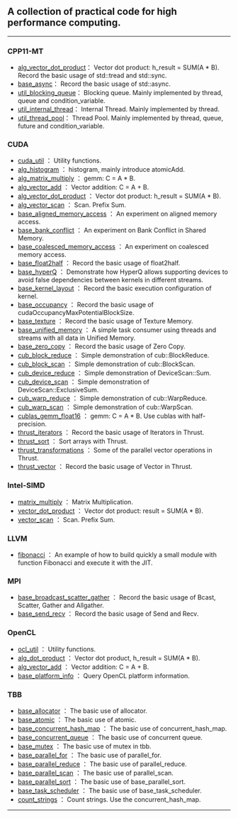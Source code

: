 ## A collection of practical code for high performance computing.

---

### CPP11-MT
* [alg_vector_dot_product](https://github.com/cjmcv/hpc/tree/master/cpp11-mt/alg_vector_dot_product.cpp)： Vector dot product: h_result = SUM(A * B). Record the basic usage of std::tread and std::sync.
* [base_async](https://github.com/cjmcv/hpc/tree/master/cpp11-mt/base_async.cpp)： Record the basic usage of std::async.
* [util_blocking_queue](https://github.com/cjmcv/hpc/tree/master/cpp11-mt/util_blocking_queue.cpp)： Blocking queue. Mainly implemented by thread, queue and condition_variable.
* [util_internal_thread](https://github.com/cjmcv/hpc/tree/master/cpp11-mt/util_internal_thread.cpp)： Internal Thread. Mainly implemented by thread.
* [util_thread_pool](https://github.com/cjmcv/hpc/tree/master/cpp11-mt/util_thread_pool.cpp)： Thread Pool. Mainly implemented by thread, queue, future and condition_variable.

### CUDA
* [cuda_util](https://github.com/cjmcv/hpc/blob/master/cuda/cuda_util.h) ： Utility functions.
* [alg_histogram](https://github.com/cjmcv/hpc/blob/master/cuda/alg_histogram.cu) ： histogram, mainly introduce atomicAdd.
* [alg_matrix_multiply](https://github.com/cjmcv/hpc/blob/master/cuda/alg_matrix_multiply.cu) ： gemm: C = A * B.
* [alg_vector_add](https://github.com/cjmcv/hpc/blob/master/cuda/alg_vector_add.cu) ： Vector addition: C = A + B. 
* [alg_vector_dot_product](https://github.com/cjmcv/hpc/blob/master/cuda/alg_vector_dot_product.cu) ： Vector dot product: h_result = SUM(A * B).
* [alg_vector_scan](https://github.com/cjmcv/hpc/blob/master/cuda/alg_vector_scan.cu) ： Scan. Prefix Sum.
* [base_aligned_memory_access](https://github.com/cjmcv/hpc/blob/master/cuda/base_aligned_memory_access.cu) ： An experiment on aligned memory access.
* [base_bank_conflict](https://github.com/cjmcv/hpc/blob/master/cuda/base_bank_conflict.cu) ： An experiment on Bank Conflict in Shared Memory.
* [base_coalesced_memory_access](https://github.com/cjmcv/hpc/blob/master/cuda/base_coalesced_memory_access.cu) ： An experiment on coalesced memory access.
* [base_float2half](https://github.com/cjmcv/hpc/blob/master/cuda/base_float2half.cu) ： Record the basic usage of float2half.
* [base_hyperQ](https://github.com/cjmcv/hpc/blob/master/cuda/base_hyperQ.cu) ： Demonstrate how HyperQ allows supporting devices to avoid false dependencies between kernels in different streams.
* [base_kernel_layout](https://github.com/cjmcv/hpc/blob/master/cuda/base_kernel_layout.cu) ： Record the basic execution configuration of kernel.
* [base_occupancy](https://github.com/cjmcv/hpc/blob/master/cuda/base_occupancy.cu) ： Record the basic usage of cudaOccupancyMaxPotentialBlockSize.
* [base_texture](https://github.com/cjmcv/hpc/blob/master/cuda/base_texture.cu) ： Record the basic usage of Texture Memory.
* [base_unified_memory](https://github.com/cjmcv/hpc/blob/master/cuda/base_unified_memory.cu) ： A simple task consumer using threads and streams with all data in Unified Memory.
* [base_zero_copy](https://github.com/cjmcv/hpc/blob/master/cuda/base_zero_copy.cu) ： Record the basic usage of Zero Copy.
* [cub_block_reduce](https://github.com/cjmcv/hpc/blob/master/cuda/cub_block_reduce.cu) ： Simple demonstration of cub::BlockReduce.
* [cub_block_scan](https://github.com/cjmcv/hpc/blob/master/cuda/cub_block_scan.cu) ： Simple demonstration of cub::BlockScan.
* [cub_device_reduce](https://github.com/cjmcv/hpc/blob/master/cuda/cub_device_reduce.cu) ： Simple demonstration of DeviceScan::Sum.
* [cub_device_scan](https://github.com/cjmcv/hpc/blob/master/cuda/cub_device_scan.cu) ： Simple demonstration of DeviceScan::ExclusiveSum.
* [cub_warp_reduce](https://github.com/cjmcv/hpc/blob/master/cuda/cub_warp_reduce.cu) ： Simple demonstration of cub::WarpReduce.
* [cub_warp_scan](https://github.com/cjmcv/hpc/blob/master/cuda/cub_warp_scan) ： Simple demonstration of cub::WarpScan.
* [cublas_gemm_float16](https://github.com/cjmcv/hpc/blob/master/cuda/cublas_gemm_float16.cu) ： gemm: C = A * B. Use cublas with half-precision.
* [thrust_iterators](https://github.com/cjmcv/hpc/blob/master/cuda/thrust_iterators.cu) ： Record the basic usage of Iterators in Thrust.
* [thrust_sort](https://github.com/cjmcv/hpc/blob/master/cuda/thrust_sort.cu) ： Sort arrays with Thrust.
* [thrust_transformations](https://github.com/cjmcv/hpc/blob/master/cuda/thrust_transformations.cu) ： Some of the parallel vector operations in Thrust.
* [thrust_vector](https://github.com/cjmcv/hpc/blob/master/cuda/thrust_vector.cu) ： Record the basic usage of Vector in Thrust.

### Intel-SIMD
* [matrix_multiply](https://github.com/cjmcv/hpc/blob/master/intel-simd/matrix_multiply.cpp) ： Matrix Multiplication.
* [vector_dot_product](https://github.com/cjmcv/hpc/blob/master/intel-simd/vector_dot_product.cpp) ： Vector dot product: result = SUM(A * B).
* [vector_scan](https://github.com/cjmcv/hpc/blob/master/intel-simd/vector_scan.cpp) ： Scan. Prefix Sum.

### LLVM
* [fibonacci](https://github.com/cjmcv/hpc/blob/master/llvm/fibonacci.cpp) ： An example of how to build quickly a small module with function Fibonacci and execute it with the JIT.

### MPI
* [base_broadcast_scatter_gather](https://github.com/cjmcv/hpc/blob/master/mpi/mpi4py/base_broadcast_scatter_gather.py) ： Record the basic usage of Bcast, Scatter, Gather and Allgather.
* [base_send_recv](https://github.com/cjmcv/hpc/blob/master/mpi/mpi4py/base_send_recv.py) ： Record the basic usage of Send and Recv.

### OpenCL
* [ocl_util](https://github.com/cjmcv/hpc/blob/master/opencl/ocl_util.h) ： Utility functions.
* [alg_dot_product](https://github.com/cjmcv/hpc/blob/master/opencl/alg_dot_product.cpp) ： Vector dot product, h_result = SUM(A * B).
* [alg_vector_add](https://github.com/cjmcv/hpc/blob/master/opencl/alg_vector_add.cpp) ： Vector addition: C = A + B.
* [base_platform_info](https://github.com/cjmcv/hpc/blob/master/opencl/base_platform_info.cpp) ： Query OpenCL platform information.

### TBB
* [base_allocator](https://github.com/cjmcv/hpc/blob/master/tbb/base_allocator.cpp) ： The basic use of allocator.
* [base_atomic](https://github.com/cjmcv/hpc/blob/master/tbb/base_atomic.cpp) ： The basic use of atomic.
* [base_concurrent_hash_map](https://github.com/cjmcv/hpc/blob/master/tbb/base_concurrent_hash_map.cpp) ： The basic use of concurrent_hash_map.
* [base_concurrent_queue](https://github.com/cjmcv/hpc/blob/master/tbb/base_concurrent_queue.cpp) ： The basic use of concurrent queue.
* [base_mutex](https://github.com/cjmcv/hpc/blob/master/tbb/base_mutex.cpp) ： The basic use of mutex in tbb.
* [base_parallel_for](https://github.com/cjmcv/hpc/blob/master/tbb/base_parallel_for.cpp) ： The basic use of parallel_for.
* [base_parallel_reduce](https://github.com/cjmcv/hpc/blob/master/tbb/base_parallel_reduce.cpp) ： The basic use of parallel_reduce.
* [base_parallel_scan](https://github.com/cjmcv/hpc/blob/master/tbb/base_parallel_scan.cpp) ： The basic use of parallel_scan.
* [base_parallel_sort](https://github.com/cjmcv/hpc/blob/master/tbb/base_parallel_sort.cpp) ： The basic use of base_parallel_sort.
* [base_task_scheduler](https://github.com/cjmcv/hpc/blob/master/tbb/base_task_scheduler.cpp) ： The basic use of base_task_scheduler.
* [count_strings](https://github.com/cjmcv/hpc/blob/master/tbb/count_strings.cpp) ： Count strings. Use the concurrent_hash_map.

---